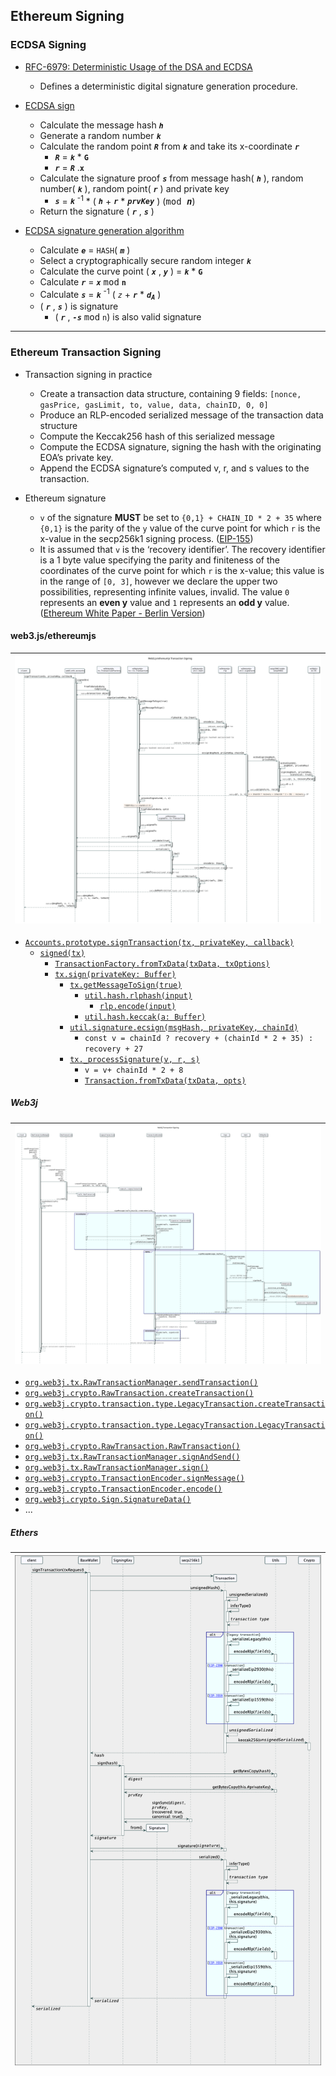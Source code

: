 
## Ethereum Signing

### ECDSA Signing

* [RFC-6979: Deterministic Usage of the DSA and ECDSA](https://datatracker.ietf.org/doc/html/rfc6979)
    * Defines a deterministic digital signature generation procedure.

* [ECDSA sign](https://cryptobook.nakov.com/digital-signatures/ecdsa-sign-verify-messages#ecdsa-sign)
    * Calculate the message hash ***`h`***
    * Generate a random number ***`k`***
    * Calculate the random point ***`R`*** from ***`k`*** and take its x-coordinate ***`r`***
        * ***`R`*** = ***`k`*** * **`G`**
        * ***`r`*** = ***`R`*** .**`x`**
    * Calculate the signature proof ***`s`*** from message hash( ***`h`*** ), random number( ***`k`*** ), random point( ***`r`*** ) and private key
        * ***`s`*** = ***`k`*** <sup>-1</sup> * ( ***`h`*** + ***`r`*** * ***`prvKey`*** ) (<tt>mod ***n***</tt>)
    * Return the signature ( ***`r`*** , ***`s`*** )

* [ECDSA signature generation algorithm](https://en.wikipedia.org/wiki/Elliptic_Curve_Digital_Signature_Algorithm#Signature_generation_algorithm)
    * Calculate ***`e`*** = `HASH`( ***`m`*** )
    * Select a cryptographically secure random integer ***`k`***
    * Calculate the curve point ( ***`x`*** , ***`y`*** ) = ***`k`*** * **`G`**
    * Calculate ***`r`*** = ***`x`*** <tt>mod</tt> **`n`**
    * Calculate ***`s`*** = ***`k`*** <sup>-1</sup> ( *`z`* + ***`r`*** * ***<code>d<sub>A</sub></code>*** )
    * ( ***`r`*** , ***`s`*** ) is signature
        * ( ***`r`*** , ***`-s`*** <tt>mod</tt> `n`) is also valid signature

----

### Ethereum Transaction Signing

* Transaction signing in practice
    * Create a transaction data structure, containing 9 fields: `[nonce, gasPrice, gasLimit, to, value, data, chainID, 0, 0]`
    * Produce an RLP-encoded serialized message of the transaction data structure
    * Compute the Keccak256 hash of this serialized message
    * Compute the ECDSA signature, signing the hash with the originating EOA’s private key.
    * Append the ECDSA signature’s computed v, r, and s values to the transaction.

* Ethereum signature
    * `v` of the signature **MUST** be set to `{0,1} + CHAIN_ID * 2 + 35` where `{0,1}` is the parity of the `y` value of the curve point
for which `r` is the x-value in the secp256k1 signing process. ([EIP-155](https://eips.ethereum.org/EIPS/eip-155))
    * It is assumed that `v` is the ‘recovery identifier’. The recovery identifier is a 1 byte value
specifying the parity and finiteness of the coordinates of the curve point for which `r` is the x-value; this
value is in the range of `[0, 3]`, however we declare the upper two possibilities, representing infinite values, invalid. The
value `0` represents an **even y** value and `1` represents an **odd y** value. ([Ethereum White Paper - Berlin Version](https://ethereum.github.io/yellowpaper/paper.pdf))


#### web3.js/ethereumjs

| ![Web3.js Signing Workflow](./transaction-signing-workflow-web3js.svg) |
| ------ |

* [`Accounts.prototype.signTransaction(tx, privateKey, callback)`](https://github.com/ChainSafe/web3.js/blob/v1.7.0/packages/web3-eth-accounts/src/index.js#L146)
    * [`signed(tx)`](https://github.com/ChainSafe/web3.js/blob/v1.7.0/packages/web3-eth-accounts/src/index.js#L182)
        * [`TransactionFactory.fromTxData(txData, txOptions)`](https://github.com/ethereumjs/ethereumjs-monorepo/blob/@ethereumjs/tx@3.3.2/packages/tx/src/transactionFactory.ts#L22)
        * [`tx.sign(privateKey: Buffer)`](https://github.com/ethereumjs/ethereumjs-monorepo/blob/@ethereumjs/tx@3.3.2/packages/tx/src/baseTransaction.ts#L282)
            * [`tx.getMessageToSign(true)`](https://github.com/ethereumjs/ethereumjs-monorepo/blob/6e41fb32a4916cff53ec940d94e3c238f3c20d5f/packages/tx/src/legacyTransaction.ts#L210)
                * [`util.hash.rlphash(input)`](https://github.com/ethereumjs/ethereumjs-monorepo/blob/6e41fb32a4916cff53ec940d94e3c238f3c20d5f/packages/util/src/hash.ts#L157)
                    * [`rlp.encode(input)`](https://github.com/ethereumjs/rlp/blob/a0fc75b76e08939d9db5162640ba4363f6ce296e/src/index.ts#L14)
                * [`util.hash.keccak(a: Buffer)`](https://github.com/ethereumjs/ethereumjs-monorepo/blob/6e41fb32a4916cff53ec940d94e3c238f3c20d5f/packages/util/src/hash.ts#L12)
            * [`util.signature.ecsign(msgHash, privateKey, chainId)`](https://github.com/ethereumjs/ethereumjs-monorepo/blob/6e41fb32a4916cff53ec940d94e3c238f3c20d5f/packages/util/src/signature.ts#L25)
                * `const v = chainId ? recovery + (chainId * 2 + 35) : recovery + 27`
            * [`tx._processSignature(v, r, s)`](https://github.com/ethereumjs/ethereumjs-monorepo/blob/6e41fb32a4916cff53ec940d94e3c238f3c20d5f/packages/tx/src/legacyTransaction.ts#L301)
                * `v = v+ chainId * 2 + 8`
                * [`Transaction.fromTxData(txData, opts)`](https://github.com/ethereumjs/ethereumjs-monorepo/blob/6e41fb32a4916cff53ec940d94e3c238f3c20d5f/packages/tx/src/legacyTransaction.ts#L33)


##### Web3j

| ![Web3j Transaction Signing Workflow](./transaction-signing-workflow-web3j-4.8.svg) |
| ------ |

* [`org.web3j.tx.RawTransactionManager.sendTransaction()`](https://github.com/web3j/web3j/blob/v4.8.8/core/src/main/java/org/web3j/tx/RawTransactionManager.java#L111)
* [`org.web3j.crypto.RawTransaction.createTransaction()`](https://github.com/web3j/web3j/blob/v4.8.8/crypto/src/main/java/org/web3j/crypto/RawTransaction.java#L85)
* [`org.web3j.crypto.transaction.type.LegacyTransaction.createTransaction()`](https://github.com/web3j/web3j/blob/v4.8.8/crypto/src/main/java/org/web3j/crypto/transaction/type/LegacyTransaction.java#L128)
* [`org.web3j.crypto.transaction.type.LegacyTransaction.LegacyTransaction()`](https://github.com/web3j/web3j/blob/v4.8.8/crypto/src/main/java/org/web3j/crypto/transaction/type/LegacyTransaction.java#L52)
* [`org.web3j.crypto.RawTransaction.RawTransaction()`](https://github.com/web3j/web3j/blob/v4.8.8/crypto/src/main/java/org/web3j/crypto/RawTransaction.java#L31)
* [`org.web3j.tx.RawTransactionManager.signAndSend()`](https://github.com/web3j/web3j/blob/v4.8.8/core/src/main/java/org/web3j/tx/RawTransactionManager.java#L193)
* [`org.web3j.tx.RawTransactionManager.sign()`](https://github.com/web3j/web3j/blob/v4.8.8/core/src/main/java/org/web3j/tx/RawTransactionManager.java#L180)
* [`org.web3j.crypto.TransactionEncoder.signMessage()`](https://github.com/web3j/web3j/blob/v4.8.8/crypto/src/main/java/org/web3j/crypto/TransactionEncoder.java#L42)
* [`org.web3j.crypto.TransactionEncoder.encode()`](https://github.com/web3j/web3j/blob/v4.8.8/crypto/src/main/java/org/web3j/crypto/TransactionEncoder.java#L83)
* [`org.web3j.crypto.Sign.SignatureData()`](https://github.com/web3j/web3j/blob/v4.8.8/crypto/src/main/java/org/web3j/crypto/Sign.java#L340)
* ...

##### Ethers

| ![Ethers v6 Transaction Signing Workflow](./transaction-signing-workflow-ehters-v6.png) |
| ------ |